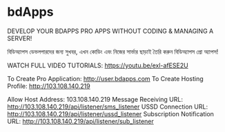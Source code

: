 # bdApps

DEVELOP YOUR BDAPPS PRO APPS WITHOUT CODING & MANAGING A SERVER!

বিডিঅ্যাপস ডেভলপারদের জন্য সুখবর, এখন কোডিং এবং নিজের সার্ভার ছাড়াই তৈরি করুন বিডিঅ্যাপস প্রো অ্যাপস!

WATCH FULL VIDEO TUTORIALS: https://youtu.be/exl-afESE2U

To Create Pro Application: http://user.bdapps.com
To Create Hosting Profile: http://103.108.140.219

Allow Host Address: 103.108.140.219
Message Receiving URL: http://103.108.140.219/api/listener/sms_listener
USSD Connection URL: http://103.108.140.219/api/listener/ussd_listener
Subscription Notification URL: http://103.108.140.219/api/listener/sub_listener
